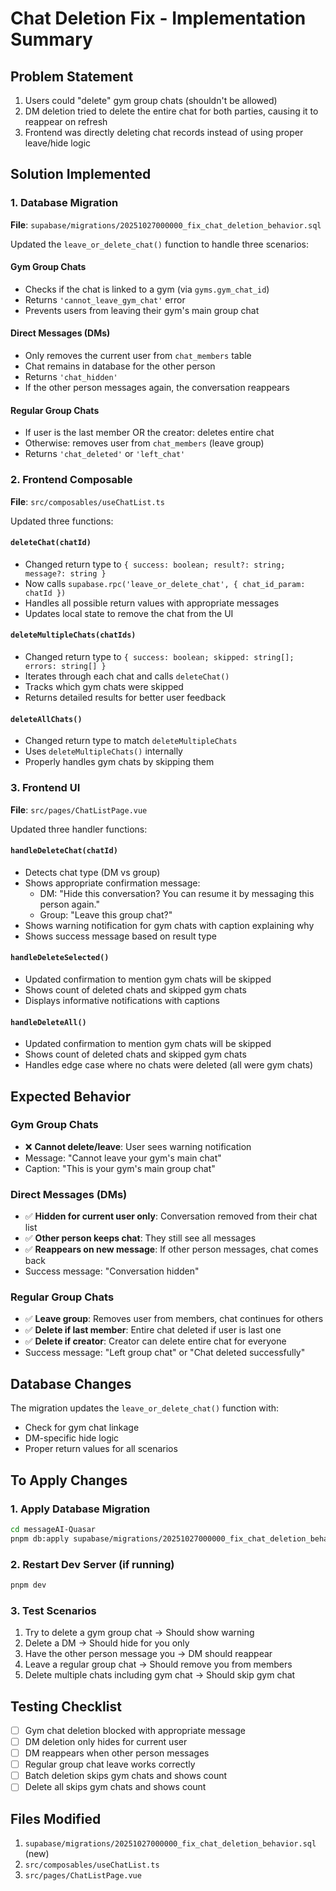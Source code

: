 # Chat Deletion Fix - Implementation Summary

## Problem Statement
1. Users could "delete" gym group chats (shouldn't be allowed)
2. DM deletion tried to delete the entire chat for both parties, causing it to reappear on refresh
3. Frontend was directly deleting chat records instead of using proper leave/hide logic

## Solution Implemented

### 1. Database Migration
**File**: `supabase/migrations/20251027000000_fix_chat_deletion_behavior.sql`

Updated the `leave_or_delete_chat()` function to handle three scenarios:

#### Gym Group Chats
- Checks if the chat is linked to a gym (via `gyms.gym_chat_id`)
- Returns `'cannot_leave_gym_chat'` error
- Prevents users from leaving their gym's main group chat

#### Direct Messages (DMs)
- Only removes the current user from `chat_members` table
- Chat remains in database for the other person
- Returns `'chat_hidden'`
- If the other person messages again, the conversation reappears

#### Regular Group Chats
- If user is the last member OR the creator: deletes entire chat
- Otherwise: removes user from `chat_members` (leave group)
- Returns `'chat_deleted'` or `'left_chat'`

### 2. Frontend Composable
**File**: `src/composables/useChatList.ts`

Updated three functions:

#### `deleteChat(chatId)`
- Changed return type to `{ success: boolean; result?: string; message?: string }`
- Now calls `supabase.rpc('leave_or_delete_chat', { chat_id_param: chatId })`
- Handles all possible return values with appropriate messages
- Updates local state to remove the chat from the UI

#### `deleteMultipleChats(chatIds)`
- Changed return type to `{ success: boolean; skipped: string[]; errors: string[] }`
- Iterates through each chat and calls `deleteChat()`
- Tracks which gym chats were skipped
- Returns detailed results for better user feedback

#### `deleteAllChats()`
- Changed return type to match `deleteMultipleChats`
- Uses `deleteMultipleChats()` internally
- Properly handles gym chats by skipping them

### 3. Frontend UI
**File**: `src/pages/ChatListPage.vue`

Updated three handler functions:

#### `handleDeleteChat(chatId)`
- Detects chat type (DM vs group)
- Shows appropriate confirmation message:
  - DM: "Hide this conversation? You can resume it by messaging this person again."
  - Group: "Leave this group chat?"
- Shows warning notification for gym chats with caption explaining why
- Shows success message based on result type

#### `handleDeleteSelected()`
- Updated confirmation to mention gym chats will be skipped
- Shows count of deleted chats and skipped gym chats
- Displays informative notifications with captions

#### `handleDeleteAll()`
- Updated confirmation to mention gym chats will be skipped
- Shows count of deleted chats and skipped gym chats
- Handles edge case where no chats were deleted (all were gym chats)

## Expected Behavior

### Gym Group Chats
- ❌ **Cannot delete/leave**: User sees warning notification
- Message: "Cannot leave your gym's main chat"
- Caption: "This is your gym's main group chat"

### Direct Messages (DMs)
- ✅ **Hidden for current user only**: Conversation removed from their chat list
- ✅ **Other person keeps chat**: They still see all messages
- ✅ **Reappears on new message**: If other person messages, chat comes back
- Success message: "Conversation hidden"

### Regular Group Chats
- ✅ **Leave group**: Removes user from members, chat continues for others
- ✅ **Delete if last member**: Entire chat deleted if user is last one
- ✅ **Delete if creator**: Creator can delete entire chat for everyone
- Success message: "Left group chat" or "Chat deleted successfully"

## Database Changes

The migration updates the `leave_or_delete_chat()` function with:
- Check for gym chat linkage
- DM-specific hide logic
- Proper return values for all scenarios

## To Apply Changes

### 1. Apply Database Migration
```bash
cd messageAI-Quasar
pnpm db:apply supabase/migrations/20251027000000_fix_chat_deletion_behavior.sql
```

### 2. Restart Dev Server (if running)
```bash
pnpm dev
```

### 3. Test Scenarios
1. Try to delete a gym group chat → Should show warning
2. Delete a DM → Should hide for you only
3. Have the other person message you → DM should reappear
4. Leave a regular group chat → Should remove you from members
5. Delete multiple chats including gym chat → Should skip gym chat

## Testing Checklist
- [ ] Gym chat deletion blocked with appropriate message
- [ ] DM deletion only hides for current user
- [ ] DM reappears when other person messages
- [ ] Regular group chat leave works correctly
- [ ] Batch deletion skips gym chats and shows count
- [ ] Delete all skips gym chats and shows count

## Files Modified
1. `supabase/migrations/20251027000000_fix_chat_deletion_behavior.sql` (new)
2. `src/composables/useChatList.ts`
3. `src/pages/ChatListPage.vue`

